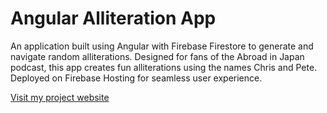 # Angular Alliteration App

An application built using Angular with Firebase Firestore to generate and navigate random alliterations. Designed for fans of the Abroad in Japan podcast, this app creates fun alliterations using the names Chris and Pete. Deployed on Firebase Hosting for seamless user experience.

[Visit my project website](https://alliteration-app.web.app)
